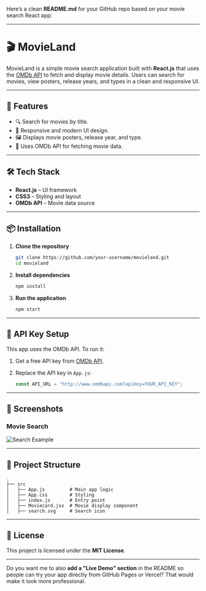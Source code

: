 Here’s a clean **README.md** for your GitHub repo based on your movie search React app:

---

# 🎬 MovieLand

MovieLand is a simple movie search application built with **React.js** that uses the [OMDb API](http://www.omdbapi.com/) to fetch and display movie details. Users can search for movies, view posters, release years, and types in a clean and responsive UI.

---

## 🚀 Features

* 🔍 Search for movies by title.
* 🎨 Responsive and modern UI design.
* 🖼️ Displays movie posters, release year, and type.
* 📡 Uses OMDb API for fetching movie data.

---

## 🛠️ Tech Stack

* **React.js** – UI framework
* **CSS3** – Styling and layout
* **OMDb API** – Movie data source

---

## 📦 Installation

1. **Clone the repository**

   ```bash
   git clone https://github.com/your-username/movieland.git
   cd movieland
   ```

2. **Install dependencies**

   ```bash
   npm install
   ```

3. **Run the application**

   ```bash
   npm start
   ```

---

## 🔑 API Key Setup

This app uses the OMDb API. To run it:

1. Get a free API key from [OMDb API](http://www.omdbapi.com/apikey.aspx).
2. Replace the API key in `App.js`:

   ```javascript
   const API_URL = "http://www.omdbapi.com?apikey=YOUR_API_KEY";
   ```

---

## 📸 Screenshots

### Movie Search

![Search Example](https://via.placeholder.com/800x400?text=App+Screenshot)

---

## 📁 Project Structure

```
.
├── src
│   ├── App.js         # Main app logic
│   ├── App.css        # Styling
│   ├── index.js       # Entry point
│   ├── Moviecard.jsx  # Movie display component
│   ├── search.svg     # Search icon
```

---

## 📜 License

This project is licensed under the **MIT License**.

---

Do you want me to also **add a "Live Demo" section** in the README so people can try your app directly from GitHub Pages or Vercel? That would make it look more professional.
